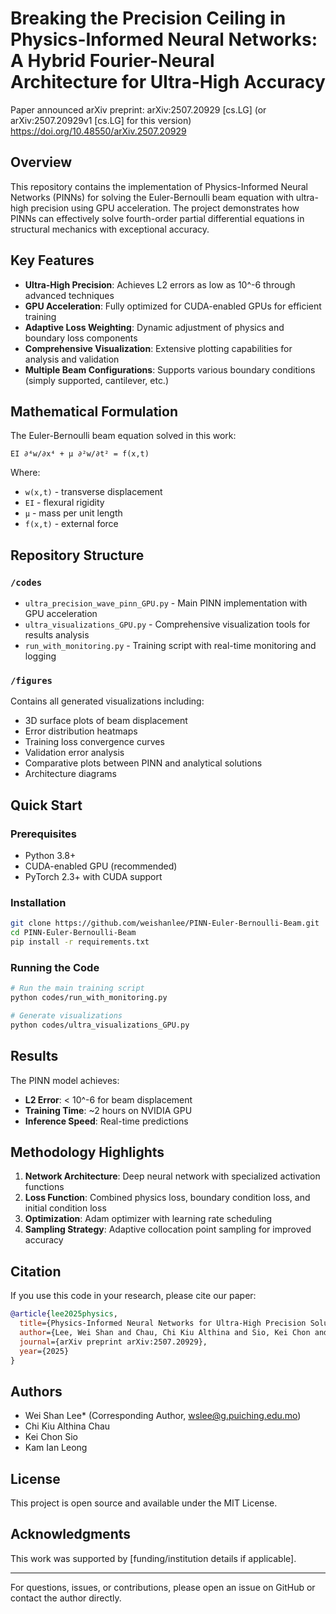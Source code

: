 # Breaking the Precision Ceiling in Physics-Informed Neural Networks: A Hybrid Fourier-Neural Architecture for Ultra-High Accuracy

Paper announced arXiv preprint:
arXiv:2507.20929 [cs.LG] 
(or arXiv:2507.20929v1 [cs.LG] for this version) https://doi.org/10.48550/arXiv.2507.20929

## Overview

This repository contains the implementation of Physics-Informed Neural Networks (PINNs) for solving the Euler-Bernoulli beam equation with ultra-high precision using GPU acceleration. The project demonstrates how PINNs can effectively solve fourth-order partial differential equations in structural mechanics with exceptional accuracy.

## Key Features

- **Ultra-High Precision**: Achieves L2 errors as low as 10^-6 through advanced techniques
- **GPU Acceleration**: Fully optimized for CUDA-enabled GPUs for efficient training
- **Adaptive Loss Weighting**: Dynamic adjustment of physics and boundary loss components
- **Comprehensive Visualization**: Extensive plotting capabilities for analysis and validation
- **Multiple Beam Configurations**: Supports various boundary conditions (simply supported, cantilever, etc.)

## Mathematical Formulation

The Euler-Bernoulli beam equation solved in this work:

```
EI ∂⁴w/∂x⁴ + μ ∂²w/∂t² = f(x,t)
```

Where:
- `w(x,t)` - transverse displacement
- `EI` - flexural rigidity
- `μ` - mass per unit length
- `f(x,t)` - external force

## Repository Structure

### `/codes`
- `ultra_precision_wave_pinn_GPU.py` - Main PINN implementation with GPU acceleration
- `ultra_visualizations_GPU.py` - Comprehensive visualization tools for results analysis
- `run_with_monitoring.py` - Training script with real-time monitoring and logging

### `/figures`
Contains all generated visualizations including:
- 3D surface plots of beam displacement
- Error distribution heatmaps
- Training loss convergence curves
- Validation error analysis
- Comparative plots between PINN and analytical solutions
- Architecture diagrams

## Quick Start

### Prerequisites
- Python 3.8+
- CUDA-enabled GPU (recommended)
- PyTorch 2.3+ with CUDA support

### Installation
```bash
git clone https://github.com/weishanlee/PINN-Euler-Bernoulli-Beam.git
cd PINN-Euler-Bernoulli-Beam
pip install -r requirements.txt
```

### Running the Code
```bash
# Run the main training script
python codes/run_with_monitoring.py

# Generate visualizations
python codes/ultra_visualizations_GPU.py
```

## Results

The PINN model achieves:
- **L2 Error**: < 10^-6 for beam displacement
- **Training Time**: ~2 hours on NVIDIA GPU
- **Inference Speed**: Real-time predictions

## Methodology Highlights

1. **Network Architecture**: Deep neural network with specialized activation functions
2. **Loss Function**: Combined physics loss, boundary condition loss, and initial condition loss
3. **Optimization**: Adam optimizer with learning rate scheduling
4. **Sampling Strategy**: Adaptive collocation point sampling for improved accuracy

## Citation

If you use this code in your research, please cite our paper:

```bibtex
@article{lee2025physics,
  title={Physics-Informed Neural Networks for Ultra-High Precision Solution of Euler-Bernoulli Beam Problems},
  author={Lee, Wei Shan and Chau, Chi Kiu Althina and Sio, Kei Chon and Leong, Kam Ian},
  journal={arXiv preprint arXiv:2507.20929},
  year={2025}
}
```

## Authors

- Wei Shan Lee* (Corresponding Author, wslee@g.puiching.edu.mo)
- Chi Kiu Althina Chau
- Kei Chon Sio
- Kam Ian Leong

## License

This project is open source and available under the MIT License.

## Acknowledgments

This work was supported by [funding/institution details if applicable].

---

For questions, issues, or contributions, please open an issue on GitHub or contact the author directly.
